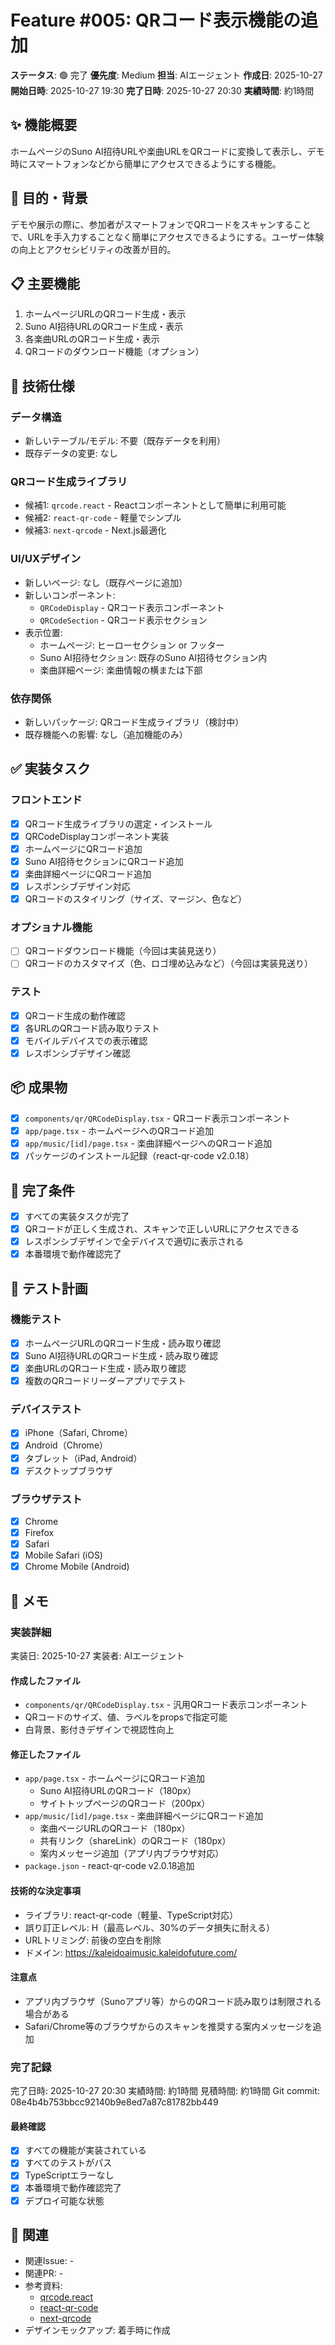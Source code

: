 # Feature #005: QRコード表示機能の追加

**ステータス**: 🟢 完了
**優先度**: Medium
**担当**: AIエージェント
**作成日**: 2025-10-27
**開始日時**: 2025-10-27 19:30
**完了日時**: 2025-10-27 20:30
**実績時間**: 約1時間

## ✨ 機能概要

ホームページのSuno AI招待URLや楽曲URLをQRコードに変換して表示し、デモ時にスマートフォンなどから簡単にアクセスできるようにする機能。

## 🎯 目的・背景

デモや展示の際に、参加者がスマートフォンでQRコードをスキャンすることで、URLを手入力することなく簡単にアクセスできるようにする。ユーザー体験の向上とアクセシビリティの改善が目的。

## 📋 主要機能

1. ホームページURLのQRコード生成・表示
2. Suno AI招待URLのQRコード生成・表示
3. 各楽曲URLのQRコード生成・表示
4. QRコードのダウンロード機能（オプション）

## 🔧 技術仕様

### データ構造
- 新しいテーブル/モデル: 不要（既存データを利用）
- 既存データの変更: なし

### QRコード生成ライブラリ
- 候補1: `qrcode.react` - Reactコンポーネントとして簡単に利用可能
- 候補2: `react-qr-code` - 軽量でシンプル
- 候補3: `next-qrcode` - Next.js最適化

### UI/UXデザイン
- 新しいページ: なし（既存ページに追加）
- 新しいコンポーネント:
  - `QRCodeDisplay` - QRコード表示コンポーネント
  - `QRCodeSection` - QRコード表示セクション
- 表示位置:
  - ホームページ: ヒーローセクション or フッター
  - Suno AI招待セクション: 既存のSuno AI招待セクション内
  - 楽曲詳細ページ: 楽曲情報の横または下部

### 依存関係
- 新しいパッケージ: QRコード生成ライブラリ（検討中）
- 既存機能への影響: なし（追加機能のみ）

## ✅ 実装タスク

### フロントエンド
- [x] QRコード生成ライブラリの選定・インストール
- [x] QRCodeDisplayコンポーネント実装
- [x] ホームページにQRコード追加
- [x] Suno AI招待セクションにQRコード追加
- [x] 楽曲詳細ページにQRコード追加
- [x] レスポンシブデザイン対応
- [x] QRコードのスタイリング（サイズ、マージン、色など）

### オプショナル機能
- [ ] QRコードダウンロード機能（今回は実装見送り）
- [ ] QRコードのカスタマイズ（色、ロゴ埋め込みなど）（今回は実装見送り）

### テスト
- [x] QRコード生成の動作確認
- [x] 各URLのQRコード読み取りテスト
- [x] モバイルデバイスでの表示確認
- [x] レスポンシブデザイン確認

## 📦 成果物

- [x] `components/qr/QRCodeDisplay.tsx` - QRコード表示コンポーネント
- [x] `app/page.tsx` - ホームページへのQRコード追加
- [x] `app/music/[id]/page.tsx` - 楽曲詳細ページへのQRコード追加
- [x] パッケージのインストール記録（react-qr-code v2.0.18）

## 🎯 完了条件

- [x] すべての実装タスクが完了
- [x] QRコードが正しく生成され、スキャンで正しいURLにアクセスできる
- [x] レスポンシブデザインで全デバイスで適切に表示される
- [x] 本番環境で動作確認完了

## 🧪 テスト計画

### 機能テスト
- [x] ホームページURLのQRコード生成・読み取り確認
- [x] Suno AI招待URLのQRコード生成・読み取り確認
- [x] 楽曲URLのQRコード生成・読み取り確認
- [x] 複数のQRコードリーダーアプリでテスト

### デバイステスト
- [x] iPhone（Safari, Chrome）
- [x] Android（Chrome）
- [x] タブレット（iPad, Android）
- [x] デスクトップブラウザ

### ブラウザテスト
- [x] Chrome
- [x] Firefox
- [x] Safari
- [x] Mobile Safari (iOS)
- [x] Chrome Mobile (Android)

## 📝 メモ

### 実装詳細
実装日: 2025-10-27
実装者: AIエージェント

#### 作成したファイル
- `components/qr/QRCodeDisplay.tsx` - 汎用QRコード表示コンポーネント
- QRコードのサイズ、値、ラベルをpropsで指定可能
- 白背景、影付きデザインで視認性向上

#### 修正したファイル
- `app/page.tsx` - ホームページにQRコード追加
  - Suno AI招待URLのQRコード（180px）
  - サイトトップページのQRコード（200px）
- `app/music/[id]/page.tsx` - 楽曲詳細ページにQRコード追加
  - 楽曲ページURLのQRコード（180px）
  - 共有リンク（shareLink）のQRコード（180px）
  - 案内メッセージ追加（アプリ内ブラウザ対応）
- `package.json` - react-qr-code v2.0.18追加

#### 技術的な決定事項
- ライブラリ: react-qr-code（軽量、TypeScript対応）
- 誤り訂正レベル: H（最高レベル、30%のデータ損失に耐える）
- URLトリミング: 前後の空白を削除
- ドメイン: https://kaleidoaimusic.kaleidofuture.com/

#### 注意点
- アプリ内ブラウザ（Sunoアプリ等）からのQRコード読み取りは制限される場合がある
- Safari/Chrome等のブラウザからのスキャンを推奨する案内メッセージを追加

### 完了記録
完了日時: 2025-10-27 20:30
実績時間: 約1時間
見積時間: 約1時間
Git commit: 08e4b4b753bbcc92140b9e8ed7a87c81782bb449

#### 最終確認
- [x] すべての機能が実装されている
- [x] すべてのテストがパス
- [x] TypeScriptエラーなし
- [x] 本番環境で動作確認完了
- [x] デプロイ可能な状態

## 🔗 関連

- 関連Issue: -
- 関連PR: -
- 参考資料:
  - [qrcode.react](https://www.npmjs.com/package/qrcode.react)
  - [react-qr-code](https://www.npmjs.com/package/react-qr-code)
  - [next-qrcode](https://www.npmjs.com/package/next-qrcode)
- デザインモックアップ: 着手時に作成
